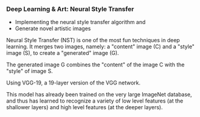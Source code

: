 ### Deep Learning & Art: Neural Style Transfer
* Implementing the neural style transfer algorithm and
* Generate novel artistic images

Neural Style Transfer (NST) is one of the most fun techniques in deep learning. It merges two images, namely: a "content" image (C) and a "style" image (S), to create a "generated" image (G).

The generated image G combines the "content" of the image C with the "style" of image S.

Using VGG-19, a 19-layer version of the VGG network. 

This model has already been trained on the very large ImageNet database, and thus has learned to recognize a variety of low level features (at the shallower layers) and high level features (at the deeper layers).
